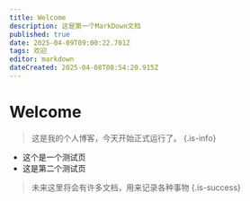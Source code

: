 ```yaml
---
title: Welcome
description: 这是第一个MarkDown文档
published: true
date: 2025-04-09T09:00:22.701Z
tags: 欢迎
editor: markdown
dateCreated: 2025-04-08T08:54:20.915Z
---
```


# Welcome
> 这是我的个人博客，今天开始正式运行了。
{.is-info}

 - 这个是一个测试页
 - 这是第二个测试页
>  未来这里将会有许多文档，用来记录各种事物
{.is-success}
